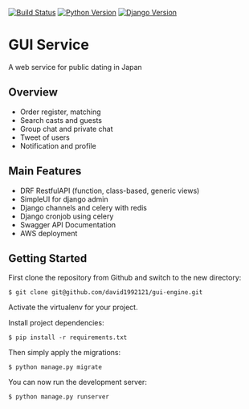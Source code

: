 [![Build Status](https://img.shields.io/circleci/build/bb/metalgear121/pac-client?token=3dee960889ae341ab0a6b5a333b481d1f0426866)](https://circleci.com/bb/metalgear121/pac-server)
[![Python Version](https://img.shields.io/badge/Python-v3.7.5-blue)](https://www.python.org)
[![Django Version](https://img.shields.io/badge/Django-v3.1.2-blue)](https://www.djangoproject.com)

# GUI Service
A web service for public dating in Japan

## Overview

- Order register, matching
- Search casts and guests
- Group chat and private chat
- Tweet of users
- Notification and profile

## Main Features

- DRF RestfulAPI (function, class-based, generic views) 
- SimpleUI for django admin
- Django channels and celery with redis
- Django cronjob using celery
- Swagger API Documentation
- AWS deployment

## Getting Started

First clone the repository from Github and switch to the new directory:

    $ git clone git@github.com/david1992121/gui-engine.git
    
Activate the virtualenv for your project.
    
Install project dependencies:

    $ pip install -r requirements.txt
    
    
Then simply apply the migrations:

    $ python manage.py migrate
    

You can now run the development server:

    $ python manage.py runserver